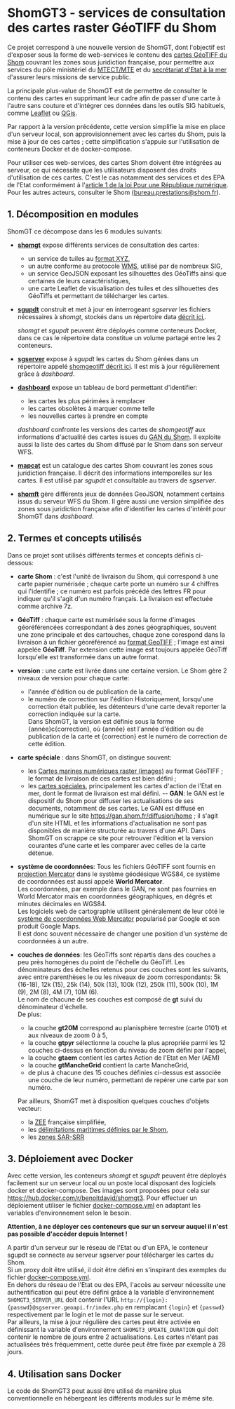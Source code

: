# ShomGT3 - services de consultation des cartes raster GéoTIFF du Shom
Ce projet correspond à une nouvelle version de ShomGT, dont l'objectif est d'exposer sous la forme de web-services
le contenu des [cartes GéoTIFF du Shom](https://diffusion.shom.fr/loisirs/cartes-marines-geotiff.html)
couvrant les zones sous juridiction française, pour permettre aux services du pôle ministériel
du [MTECT/MTE](http://www.ecologie.gouv.fr) et du [secrétariat d'Etat à la mer](https://mer.gouv.fr/)
d'assurer leurs missions de service public.

La principale plus-value de ShomGT est de permettre de consulter le contenu des cartes en supprimant leur cadre
afin de passer d'une carte à l'autre sans couture et d'intégrer ces données dans les outils SIG habituels,
comme [Leaflet](https://leafletjs.com/) ou [QGis](https://www.qgis.org/).

Par rapport à la version précédente, cette version simplifie la mise en place d'un serveur local, son approvisionnement avec
les cartes du Shom, puis la mise à jour de ces cartes ;
cette simplification s'appuie sur l'utilisation de conteneurs Docker et de docker-compose.

Pour utiliser ces web-services, des cartes Shom doivent être intégrées au serveur, ce qui nécessite que les utilisateurs disposent des droits d'utilisation de ces cartes. C'est le cas notamment des services et des EPA de l'Etat conformément à l'[article 1 de la loi Pour une République numérique](https://www.legifrance.gouv.fr/eli/loi/2016/10/7/2016-1321/jo/texte).
Pour les autres acteurs, consulter le Shom (bureau.prestations@shom.fr).

## 1. Décomposition en modules
ShomGT ce décompose dans les 6 modules suivants:

  - **[shomgt](shomgt)** expose différents services de consultation des cartes:
    - un service de tuiles au [format XYZ](https://en.wikipedia.org/wiki/Tiled_web_map), 
    - un autre conforme au protocole [WMS](https://www.ogc.org/standards/wms), utilisé par de nombreux SIG,
    - un service GeoJSON exposant les silhouettes des GéoTiffs ainsi que certaines de leurs caractéristiques,
    - une carte Leaflet de visualisation des tuiles et des silhouettes des GéoTiffs et permettant de télécharger les cartes.
    
  - **[sgupdt](sgupdt)** construit et met à jour en interrogeant *sgserver* les fichiers nécessaires à *shomgt*,
    stockés dans un répertoire data [décrit ici](data),. 
    
    *shomgt* et *sgupdt* peuvent être déployés comme conteneurs Docker, dans ce cas le répertoire data constitue
    un volume partagé entre les 2 conteneurs.
    
  - **[sgserver](sgserver2)** expose  à *sgupdt* les cartes du Shom gérées dans un répertoire
    appelé [shomgeotiff décrit ici](docs/shomgeotiff.md). Il est mis à jour régulièrement grâce à *dashboard*.
  
  - **[dashboard](dashboard)** expose un tableau de bord permettant d'identifier:
    - les cartes les plus périmées à remplacer
    - les cartes obsolètes à marquer comme telle
    - les nouvelles cartes à prendre en compte
    
    *dashboard* confronte les versions des cartes de *shomgeotiff* aux informations d'actualité des cartes
    issues du [GAN du Shom](docs/gan.md). Il exploite aussi la liste des cartes du Shom diffusé par le Shom
    dans son serveur WFS.
    
  - **[mapcat](mapcat)** est un catalogue des cartes Shom couvrant les zones sous juridiction française.
    Il décrit des informations intemporelles sur les cartes.
    Il est utilisé par *sgupdt* et consultable au travers de *sgserver*.
  
  - **[shomft](shomft)** gère différents jeux de données GeoJSON, notamment certains issus du serveur WFS du Shom.
    Il gère aussi une version simplifiée des zones sous juridiction française afin d'identifier les cartes
    d'intérêt pour ShomGT dans *dashboard*.

## 2. Termes et concepts utilisés
Dans ce projet sont utilisés différents termes et concepts définis ci-dessous:

- **carte Shom** : c'est l'unité de livraison du Shom, qui correspond à une carte papier numérisée ;
  chaque carte porte un numéro sur 4 chiffres qui l'identifie ; ce numéro est parfois précédé des lettres FR
  pour indiquer qu'il s'agit d'un numéro français.
  La livraison est effectuée comme archive 7z.
- **GéoTiff** : chaque carte est numérisée sous la forme d'images géoréférencées
  correspondant à des zones géographiques, souvent une zone principale et des cartouches,
  chaque zone corespond dans la livraison à un fichier géoréférencé
  au [format GeoTIFF](https://fr.wikipedia.org/wiki/GeoTIFF) ; l'image est ainsi appelée **GéoTiff**.
  Par extension cette image est toujours appelée GéoTiff lorsqu'elle est transformée dans un autre format.
- **version** : une carte est livrée dans une certaine version.
  Le Shom gère 2 niveaux de version pour chaque carte:
  - l'année d'édition ou de publication de la carte,
  - le numéro de correction sur l'édition
  Historiquement, lorsqu'une correction était publiée, les détenteurs d'une carte devait reporter la correction
  indiquée sur la carte.  
  Dans ShomGT, la version est définie sous la forme {année}c{correction}, où {année} est l'année d'édition ou de publication
  de la carte et {correction} est le numéro de correction de cette édition.
- **carte spéciale** : dans ShomGT, on distingue souvent:
  - les [Cartes marines numériques raster (images)](https://diffusion.shom.fr/searchproduct/product/configure/id/208)
    au format GéoTIFF ; le format de livraison de ces cartes est bien défini ;
  - les [cartes spéciales](https://diffusion.shom.fr/cartes/cartes-speciales-aem.html),
    principalement les cartes d'action de l'Etat en mer, dont le format de livraison est mal défini.
-- **GAN**: le GAN est le dispositif du Shom pour diffuser les actualisations de ses documents, notamment de ses cartes.
  Le GAN est diffusé en numérique sur le site https://gan.shom.fr/diffusion/home ; il s'agit d'un site HTML et
  les informations d'actualisation ne sont pas disponibles de manière structurée au travers d'une API.
  Dans ShomGT on scrappe ce site pour retrouver l'édition et la version courantes d'une carte et les comparer 
  avec celles de la carte détenue.
- **système de coordonnées**: Tous les fichiers GéoTIFF sont fournis
  en [projection Mercator](https://fr.wikipedia.org/wiki/Projection_de_Mercator) dans le système géodésique WGS84,
  ce système de coordonnées est aussi appelé **World Mercator**.  
  Les coordonnées, par exemple dans le GAN, ne sont pas fournies en World Mercator mais en coordonnées géographiques,
  en dégrés et minutes décimales en WGS84.  
  Les logiciels web de cartographie utilisent généralement de leur côté
  le [système de coordonnées Web Mercator](https://en.wikipedia.org/wiki/Web_Mercator_projection)
  popularisé par Google et son produit Google Maps.  
  Il est donc souvent nécessaire de changer une position d'un système de coordonnées à un autre.  
- **couches de données**: les GéoTiffs sont répartis dans des couches a peu près homogènes du point de l'échelle du GéoTiff.
  Les dénominateurs des échelles retenus pour ces couches sont les suivants,
  avec entre parenthèses le ou les niveaux de zoom correspondants:
  5k (16-18), 12k (15), 25k (14), 50k (13), 100k (12), 250k (11), 500k (10), 1M (9), 2M (8), 4M (7), 10M (6).  
  Le nom de chacune de ses couches est composé de **gt** suivi du dénominateur d'échelle.  
  De plus:
    - la couche **gt20M** correspond au planisphère terrestre (carte 0101) et aux niveaux de zoom 0 à 5,
    - la couche **gtpyr** sélectionne la couche la plus apropriée parmi les 12 couches ci-dessus
      en fonction du niveau de zoom défini par l'appel,
    - la couche **gtaem** contient les cartes Action de l'Etat en Mer (AEM)
    - la couche **gtMancheGrid** contient la carte MancheGrid,
    - de plus à chacune des 15 couches définies ci-dessus est associée une couche de leur numéro,
      permettant de repérer une carte par son numéro.
  
  Par ailleurs, ShomGT met à disposition quelques couches d'objets vecteur:
    - la [ZEE](https://fr.wikipedia.org/wiki/Zone_%C3%A9conomique_exclusive) française simplifiée,
    - les [délimitations maritimes définies
      par le Shom](https://www.shom.fr/fr/nos-activites-diffusion/cellule-delimitations-maritimes),
    - les [zones SAR-SRR](https://diffusion.shom.fr/donnees/limites-maritimes/zones-sar.html) 

## 3. Déploiement avec Docker
Avec cette version, les conteneurs *shomgt* et *sgupdt* peuvent être déployés facilement sur un serveur local
ou un poste local disposant des logiciels docker et docker-compose.
Des images sont proposées pour cela sur https://hub.docker.com/r/benoitdavid/shomgt3.
Pour effectuer un déploiement utiliser le fichier [docker-compose.yml](docker-compose.yml)
en adaptant les variables d'environnement selon le besoin.

**Attention, à ne déployer ces conteneurs que sur un serveur auquel il n'est pas possible d'accéder depuis Internet !**

A partir d'un serveur sur le réseau de l'Etat ou d'un EPA,
le conteneur sgupdt se connecte au serveur sgserver pour télécharger les cartes du Shom.  
Si un proxy doit être utilisé, il doit être défini en s'inspirant des exemples
du fichier [docker-compose.yml](docker-compose.yml).  
En dehors du réseau de l'Etat ou des EPA, l'accès au serveur nécessite une authentification qui peut être défini grâce
à la variable d'environnement `SHOMGT3_SERVER_URL` doit contenir l'URL `http://{login}:{passwd}@sgserver.geoapi.fr/index.php`
en remplacant `{login}` et `{passwd}` respectivement par le login et le mot de passe sur le serveur.  
Par ailleurs, la mise à jour régulière des cartes peut être activée en définissant la variable d'environnement
`SHOMGT3_UPDATE_DURATION` qui doit contenir le nombre de jours entre 2 actualisations.
Les cartes n'étant pas actualisées très fréquemment, cette durée peut être fixée par exemple à 28 jours.

## 4. Utilisation sans Docker
Le code de ShomGT3 peut aussi être utilisé de manière plus conventionnelle en hébergeant les différents modules
sur le même site.
